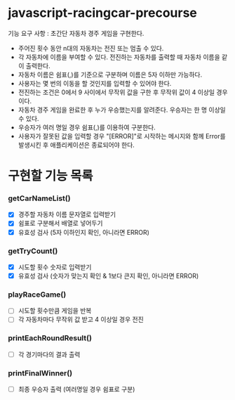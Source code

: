 # javascript-racingcar-precourse

기능 요구 사항 : 초간단 자동차 경주 게임을 구현한다.

-   주어진 횟수 동안 n대의 자동차는 전진 또는 멈출 수 있다.
-   각 자동차에 이름을 부여할 수 있다. 전진하는 자동차를 출력할 때 자동차 이름을 같이 출력한다.
-   자동차 이름은 쉼표(,)를 기준으로 구분하며 이름은 5자 이하만 가능하다.
-   사용자는 몇 번의 이동을 할 것인지를 입력할 수 있어야 한다.
-   전진하는 조건은 0에서 9 사이에서 무작위 값을 구한 후 무작위 값이 4 이상일 경우이다.
-   자동차 경주 게임을 완료한 후 누가 우승했는지를 알려준다. 우승자는 한 명 이상일 수 있다.
-   우승자가 여러 명일 경우 쉼표(,)를 이용하여 구분한다.
-   사용자가 잘못된 값을 입력할 경우 "[ERROR]"로 시작하는 메시지와 함께 Error를 발생시킨 후 애플리케이션은 종료되어야 한다.

# 구현할 기능 목록

### getCarNameList()

-   [x] 경주할 자동차 이름 문자열로 입력받기
-   [x] 쉼표로 구분해서 배열로 넣어두기
-   [x] 유효성 검사 (5자 이하인지 확인, 아니라면 ERROR)

### getTryCount()

-   [x] 시도할 횟수 숫자로 입력받기
-   [x] 유효성 검사 (숫자가 맞는지 확인 & 1보다 큰지 확인, 아니라면 ERROR)

### playRaceGame()

-   [ ] 시도할 횟수만큼 게임을 반복
-   [ ] 각 자동차마다 무작위 값 받고 4 이상일 경우 전진

### printEachRoundResult()

-   [ ] 각 경기마다의 결과 출력

### printFinalWinner()

-   [ ] 최종 우승자 출력 (여러명일 경우 쉼표로 구분)
